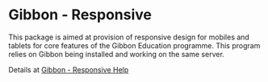 # Gibbon - Responsive

This package is aimed at provision of responsive design for mobiles and tablets for core features of the Gibbon Education programme.  This program relies on Gibbon being installed and working on the same server.

Details at <a href="http://gibhelp.craigrayner.com" target="_blank">Gibbon - Responsive Help</a>
